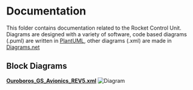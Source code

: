 # Documentation
This folder contains documentation related to the Rocket Control Unit.
Diagrams are designed with a variety of software, code based diagrams (.puml) are written in [PlantUML](https://plantuml.com/), other diagrams (.xml) are made in [Diagrams.net](https://app.diagrams.net/)


## Block Diagrams
[**Ouroboros_GS_Avionics_REV5.xml**](Ouroboros_GS_Avionics_REV5.xml)
![Diagram](https://user-images.githubusercontent.com/78698227/200695093-e2673ab8-3ffe-4ab7-b15a-d64aa9e40f2f.png)

